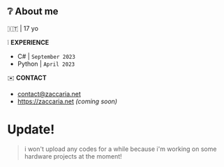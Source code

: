 
 ## :grey_question: About me
:it: | 17 yo

:grey_exclamation: **EXPERIENCE**
- C# | `September 2023`
- Python | `April 2023`


:envelope: **CONTACT**

+ contact@zaccaria.net
+ https://zaccaria.net _(coming soon)_

# Update!
> i won't upload any codes for a while because i'm working on some hardware projects at the moment!
